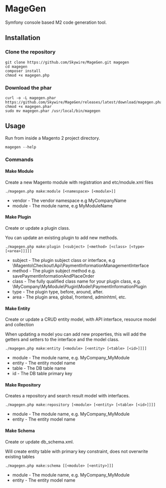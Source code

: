 # MageGen

Symfony console based M2 code generation tool.

## Installation

### Clone the repository

```
git clone https://github.com/Skywire/MageGen.git magegen
cd magegen
composer install
chmod +x magegen.php
```

### Download the phar

```
curl -o -L magegen.phar https://github.com/Skywire/MageGen/releases/latest/download/magegen.phar
chmod +x magegen.phar
sudo mv magegen.phar /usr/local/bin/magegen    
```

## Usage

Run from inside a Magento 2 project directory.

`magegen --help`

### Commands

#### Make Module

Create a new Magento module with registration and etc/module.xml files

`./magegen.php make:module [<namespace> [<module>]]`

* vendor - The vendor namespace e.g MyCompanyName
* module - The module name, e.g MyModuleName

#### Make Plugin

Create or update a plugin class.

You can update an existing plugin to add new methods.

`./magegen.php make:plugin [<subject> [<method> [<class> [<type> [<area>]]]]]`

* subject - The plugin subject class or interface, e.g \Magento\Checkout\Api\PaymentInformationManagementInterface
* method - The plugin subject method e.g. savePaymentInformationAndPlaceOrder
* class - The fully qualified class name for your plugin class, e.g.
  \MyCompany\MyModule\Plugin\Model\PaymentInformationPlugin
* type - The plugin type, before, around, after.
* area - The plugin area, global, frontend, adminhtml, etc.

#### Make Entity

Create or update a CRUD entity model, with API interface, resource model and collection

When updating a model you can add new properties, this will add the getters and setters to the interface and the model
class.

`./magegen.php make:entity [<module> [<entity> [<table> [<id>]]]]`

* module - The module name, e.g. MyCompany_MyModule
* entity - The entity model name
* table - The DB table name
* id - The DB table primary key

#### Make Repository

Creates a repository and search result model with interfaces.

`./magegen.php make:repository [<module> [<entity> [<table> [<id>]]]]`

* module - The module name, e.g. MyCompany_MyModule
* entity - The entity model name

#### Make Schema

Create or update db_schema.xml.

Will create entity table with primary key constraint, does not overwrite existing tables

`./magegen.php make:schema [[<module> [<entity>]]]`

* module - The module name, e.g. MyCompany_MyModule
* entity - The entity model name
